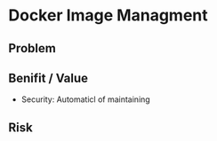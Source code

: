
# Docker Image Managment

## Problem

## Benifit / Value
* Security: Automaticl of maintaining 

## Risk
<!--stackedit_data:
eyJoaXN0b3J5IjpbMTU5NDQ3MTg0MCwtMTEzNzc0NDc0NV19
-->